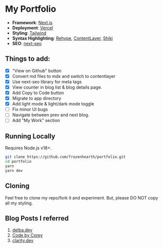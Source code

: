 # My Portfolio

- **Framework**: [Next.js](https://nextjs.org/)
- **Deployment**: [Vercel](https://vercel.com)
- **Styling**: [Tailwind](https://tailwindcss.com)
- **Syntax Highlighting**: [Rehype](https://github.com/rehypejs/rehype), [ContentLayer](https://www.contentlayer.dev/), [Shiki](https://shiki.matsu.io/)
- **SEO**: [next-seo](https://github.com/next-seo)

## Things to add:

- [x] "View on Github" button
- [x] Convert md files to mdx and switch to contentlayer
- [x] Use next-seo library for meta tags
- [x] View counter in blog list & blog details page.
- [x] Add Copy to Code button
- [x] Migrate to app directory
- [x] Add light mode & light/dark mode toggle
- [ ] Fix minor UI bugs 
- [ ] Navigate between prev and next blog.
- [ ] Add "My Work" section

## Running Locally

Requires Node.js v18+.

```bash
git clone https://github.com/frozenhearth/portfolio.git
cd portfolio
yarn 
yarn dev
```

## Cloning

Feel free to clone my repo/fork it and experiment. But, please DO NOT copy all my styling.

## Blog Posts I referred

1. [delba.dev](https://delba.dev/blog/next-blog-structured-mdx-content-with-contentlayer)
2. [Code by Corey](https://codebycorey.com/blog/page-views-nextjs-supabase)
3. [clarity.dev](https://claritydev.net/blog/copy-to-clipboard-button-nextjs-mdx-rehype)


